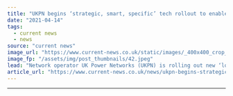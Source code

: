 ```yaml
---
title: "UKPN begins ‘strategic, smart, specific’ tech rollout to enable more renewables"
date: "2021-04-14"
tags: 
  - current news
  - news
source: "current news"
image_url: "https://www.current-news.co.uk/static/images/_400x400_crop_center-center/solar_farm_UKPN.jpeg"
image_fp: "/assets/img/post_thumbnails/42.jpeg"
lead: "​Network operator UK Power Networks (UKPN) is rolling out new ‘load blinding relays’ to unlock capacity for new connections in a £1 million project."
article_url: "https://www.current-news.co.uk/news/ukpn-begins-strategic-smart-specific-tech-rollout-to-enable-more-renewables?utm_source=rss-feeds&utm_medium=rss&utm_campaign=rss"
---
```


---
